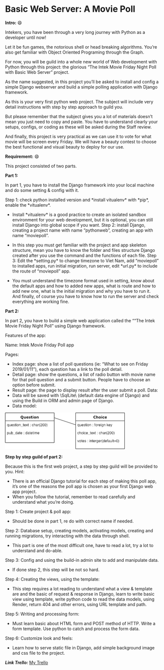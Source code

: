    # Basic Web Server: A Movie Poll

**Intro:** :smile:

Intekers, you have been through a very long journey with Python as a developer until now!

Let it be fun games, the notorious shell or head breaking algorithms. You’re also get familiar with Object Oriented Programing through the Graph.

For now, you will be guild into a whole new world of Web development with Python through this project: the glorious “The Intek Movie Friday Night Poll with Basic Web Server” project.

As the name suggested, in this project you’ll be asked to install and config a simple Django webserver and build a simple polling application with Django framework.

As this is your very first python web project. The subject will include very detail instructions with step by step approach to guild you.

But please remember that the subject gives you a lot of materials doesn’t mean you just need to copy and paste. You have to understand clearly your setups, configs, or coding as these will be asked during the Staff review.

And finally, this project is very practical as we can use it to vote for what movie will be screen every Friday. We will have a beauty contest to choose the best functional and visual beauty to deploy for our use.

**Requirement:** :smile:

This project consisted of two parts.

**Part 1:**

In part 1, you have to install the Django framework into your local machine and do some setting & config with it.

Step 1: check python installed version and \*install vitualenv\* with \*pip\*, enable the \*vitualenv\*.

 * Install \*vitualenv\* is a good practice to create an isolated sandbox environment for your web development, but it is optional, you can still install Django into global scope if you want.
Step 2: install Django, creating a project name with name “pythonweb”, creating an app with name “moviepoll”.

 * In this step you must get familiar with the project and app skeleton structure, mean you have to know the folder and files structure Django created after you use the command and the functions of each file.
Step 3: Edit the \*setting.py\* to change timezone to Viet Nam, add “moviepoll” to installed apps, run initial migration, run server, edit \*url.py\* to include the route of “moviepoll” app.

 * You must understand the timezone format used in setting, know about the default apps and how to added new apps, what is route and how to add new one, what is the initial migration and why you have to run it. And finally, of course you have to know how to run the server and check everything are working fine.

**Part 2:**

In part 2, you have to build a simple web application called the ““The Intek Movie Friday Night Poll” using Django framework.

Features of the app:

Name: Intek Movie Friday Poll app

Pages:

 * Index page: show a list of poll questions (ie: “What to see on Friday 2019/01/11”), each question has a link to the poll detail.
 * Detail page: show the questions, a list of radio button with movie name for that poll question and a submit button. People have to choose an option before submit.
 * Result page: the page to display result after the user submit a poll.
Data:
 * Data will be saved with \SqlLite\ (default data engine of Django) and using the Build in ORM and admin page of Django.
 * Data model:

![basic.png](https://github.com/dphuonganh/Basic-Web-Server-A-Movie-Poll/blob/master/basic.png)

**Step by step guild of part 2:**

Because this is the first web project, a step by step guild will be provided to you. Hint:
 * There is an official Django tutorial for each step of making this poll app, it’s one of the reasons the poll app is chosen as your first Django web app project.
 * When you follow the tutorial, remember to read carefully and understand what you’re doing.
 
Step 1: Create project & poll app:
 * Should be done in part 1, re do with correct name if needed.
 
Step 2: Database setup, creating models, activating models, creating and running migrations, try interacting with the data through shell.
 * This part is one of the most difficult one, have to read a lot, try a lot to understand and do-able.

Step 3: Config and using the build-in admin site to add and manipulate data.
 * If done step 2, this step will be not so hard.

Step 4: Creating the views, using the template:
 * This step requires a lot reading to understand what a view & template are and the basic of request & response in Django, learn to write basic view using template, write python code to read the data models, using Render, return 404 and other errors, using URL template and path.

Step 5: Writing and processing form:
 * Must learn basic about HTML form and POST method of HTTP. Write a form template. Use python to catch and process the form data.

Step 6: Customize look and feels:
 * Learn how to serve static file in Django, add simple background image and css file to the project.
 
***Link Trello:*** [My Trello](https://trello.com/b/lOzhEdXh/basic-web-server-a-movie-poll)

